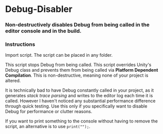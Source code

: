 # Debug-Disabler

### Non-destructively disables Debug from being called in the editor console and in the build.

### Instructions

Import script. The script can be placed in any folder.

This script stops Debug from being called. This script overrides Unity's Debug class and prevents them from being called via __Platform Dependent Compilation__. This is non-destructive, meaning none of your project is altered.

It is technically bad to have Debug constantly called in your project, as it generates _stack trace parsing_ and writes to the editor log each time it is called. However I haven't noticed any substantial performance difference through quick testing. Use this only if you specifically want to disable Debug for performance or clutter reasons.

If you want to print something to the console without having to remove the script, an alternative is to use `print("");`.

